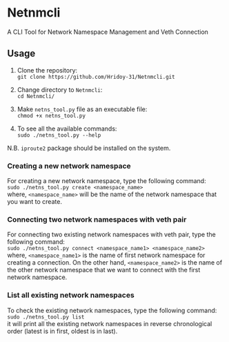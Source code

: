 # Netnmcli
A CLI Tool for Network Namespace Management and Veth Connection

## Usage
1. Clone the repository:   
    `git clone https://github.com/Hridoy-31/Netnmcli.git`

2. Change directory to `Netnmcli`:    
    `cd Netnmcli/`

3. Make `netns_tool.py` file as an executable file:   
    `chmod +x netns_tool.py`

4. To see all the available commands:   
    `sudo ./netns_tool.py --help`

N.B. `iproute2` package should be installed on the system.

### Creating a new network namespace
For creating a new network namespace, type the following command:   
    `sudo ./netns_tool.py create <namespace_name>`   
    where, `<namespace_name>` will be the name of the network namespace that you want to create.

### Connecting two network namespaces with veth pair
For connecting two existing network namespaces with veth pair, type the following command:   
    `sudo ./netns_tool.py connect <namespace_name1> <namespace_name2>`   
    where, `<namespace_name1>` is the name of first network namespace for creating a connection. On the other hand, `<namespace_name2>` is the name of the other network namespace that we want to connect with the first network namespace.

### List all existing network namespaces
To check the existing network namespaces, type the following command:   
    `sudo ./netns_tool.py list`    
    it will print all the existing network namespaces in reverse chronological order (latest is in first, oldest is in last).